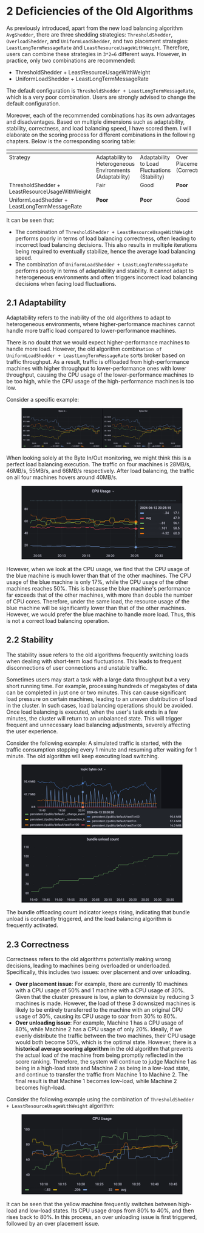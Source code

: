 # 2 Deficiencies of the Old Algorithms

As previously introduced, apart from the new load balancing algorithm `AvgShedder`, there are three shedding strategies: `ThresholdShedder`, `OverloadShedder`, and `UniformLoadShedder`, and two placement strategies: `LeastLongTermMessageRate` and `LeastResourceUsageWithWeight`. Therefore, users can combine these strategies in `3*2=6` different ways. However, in practice, only two combinations are recommended:

* ThresholdShedder + LeastResourceUsageWithWeight
* UniformLoadShedder + LeastLongTermMessageRate

The default configuration is `ThresholdShedder + LeastLongTermMessageRate`, which is a very poor combination. Users are strongly advised to change the default configuration.

Moreover, each of the recommended combinations has its own advantages and disadvantages. Based on multiple dimensions such as adaptability, stability, correctness, and load balancing speed, I have scored them. I will elaborate on the scoring process for different combinations in the following chapters. Below is the corresponding scoring table:

<table data-header-hidden><thead><tr><th valign="top"></th><th valign="top"></th><th valign="top"></th><th valign="top"></th><th valign="top"></th><th valign="top"></th></tr></thead><tbody><tr><td valign="top">Strategy</td><td valign="top">Adaptability to Heterogeneous Environments (Adaptability)</td><td valign="top">Adaptability to Load Fluctuations (Stability)</td><td valign="top">Over Placement (Correctness)</td><td valign="top">Over Unloading (Correctness)</td><td valign="top">Speed</td></tr><tr><td valign="top">ThresholdShedder + LeastResourceUsageWithWeight</td><td valign="top">Fair</td><td valign="top">Good</td><td valign="top"><strong>Poor</strong></td><td valign="top"><strong>Poor</strong></td><td valign="top">Fair</td></tr><tr><td valign="top">UniformLoadShedder + LeastLongTermMessageRate</td><td valign="top"><strong>Poor</strong></td><td valign="top"><strong>Poor</strong></td><td valign="top">Good</td><td valign="top">Good</td><td valign="top">Fair</td></tr></tbody></table>

It can be seen that:

* The combination of `ThresholdShedder + LeastResourceUsageWithWeight` performs poorly in terms of load balancing correctness, often leading to incorrect load balancing decisions. This also results in multiple iterations being required to eventually stabilize, hence the average load balancing speed.
* The combination of `UniformLoadShedder + LeastLongTermMessageRate` performs poorly in terms of adaptability and stability. It cannot adapt to heterogeneous environments and often triggers incorrect load balancing decisions when facing load fluctuations.

## **2.1 Adaptability**

Adaptability refers to the inability of the old algorithms to adapt to heterogeneous environments, where higher-performance machines cannot handle more traffic load compared to lower-performance machines.

There is no doubt that we would expect higher-performance machines to handle more load. However, the old algorithm combin`ation of UniformLoadShedder + LeastLongTermMessageRate` sorts broker based on traffic throughput. As a result, traffic is offloaded from high-performance machines with higher throughput to lower-performance ones with lower throughput, causing the CPU usage of the lower-performance machines to be too high, while the CPU usage of the high-performance machines is too low.

Consider a specific example:

<figure><img src="../.gitbook/assets/wps_doc_8.png" alt=""><figcaption></figcaption></figure>

When looking solely at the Byte In/Out monitoring, we might think this is a perfect load balancing execution. The traffic on four machines is 28MB/s, 46MB/s, 55MB/s, and 66MB/s respectively. After load balancing, the traffic on all four machines hovers around 40MB/s.

<figure><img src="../.gitbook/assets/image (10) (2).png" alt=""><figcaption></figcaption></figure>

However, when we look at the CPU usage, we find that the CPU usage of the blue machine is much lower than that of the other machines. The CPU usage of the blue machine is only 17%, while the CPU usage of the other machines reaches 50%. This is because the blue machine's performance far exceeds that of the other machines, with more than double the number of CPU cores. Therefore, under the same load, the resource usage of the blue machine will be significantly lower than that of the other machines. However, we would prefer the blue machine to handle more load. Thus, this is not a correct load balancing operation.

## **2.2 Stability**

The stability issue refers to the old algorithms frequently switching loads when dealing with short-term load fluctuations. This leads to frequent disconnections of user connections and unstable traffic.

Sometimes users may start a task with a large data throughput but a very short running time. For example, processing hundreds of megabytes of data can be completed in just one or two minutes. This can cause significant load pressure on certain machines, leading to an uneven distribution of load in the cluster. In such cases, load balancing operations should be avoided. Once load balancing is executed, when the user's task ends in a few minutes, the cluster will return to an unbalanced state. This will trigger frequent and unnecessary load balancing adjustments, severely affecting the user experience.

Consider the following example: A simulated traffic is started, with the traffic consumption stopping every 1 minute and resuming after waiting for 1 minute. The old algorithm will keep executing load switching.

<figure><img src="../.gitbook/assets/wps_doc_10.png" alt=""><figcaption></figcaption></figure>

<figure><img src="../.gitbook/assets/wps_doc_11.png" alt=""><figcaption></figcaption></figure>

The bundle offloading count indicator keeps rising, indicating that bundle unload is constantly triggered, and the load balancing algorithm is frequently activated.

## **2.3 Correctness**

Correctness refers to the old algorithms potentially making wrong decisions, leading to machines being overloaded or underloaded. Specifically, this includes two issues: over placement and over unloading.

* **Over placement issue**: For example, there are currently 10 machines with a CPU usage of 50% and 1 machine with a CPU usage of 30%. Given that the cluster pressure is low, a plan to downsize by reducing 3 machines is made. However, the load of these 3 downsized machines is likely to be entirely transferred to the machine with an original CPU usage of 30%, causing its CPU usage to soar from 30% to 80%.
* **Over unloading issue**: For example, Machine 1 has a CPU usage of 80%, while Machine 2 has a CPU usage of only 20%. Ideally, if we evenly distribute the traffic between the two machines, their CPU usage would both become 50%, which is the optimal state. However, there is a **historical average scoring algorithm** in the old algorithm that prevents the actual load of the machine from being promptly reflected in the score ranking. Therefore, the system will continue to judge Machine 1 as being in a high-load state and Machine 2 as being in a low-load state, and continue to transfer the traffic from Machine 1 to Machine 2. The final result is that Machine 1 becomes low-load, while Machine 2 becomes high-load.

Consider the following example using the combination of `ThresholdShedder + LeastResourceUsageWithWeight` algorithm:

<figure><img src="../.gitbook/assets/image (14) (1).png" alt=""><figcaption></figcaption></figure>

It can be seen that the yellow machine frequently switches between high-load and low-load states. Its CPU usage drops from 80% to 40%, and then rises back to 80%. In this process, an over unloading issue is first triggered, followed by an over placement issue.
